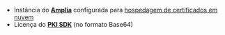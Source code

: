 ﻿* Instância do **[Amplia](../../../amplia/index.md)** configurada para [hospedagem de certificados em nuvem](../../../amplia/on-premises/configure-cert-management.md)
* Licença do **[PKI SDK](../../../pki-sdk/index.md)** (no formato Base64)
<!-- Licença do **[Web PKI](../../../web-pki/index.md)** (formato Base64/binário) -->
